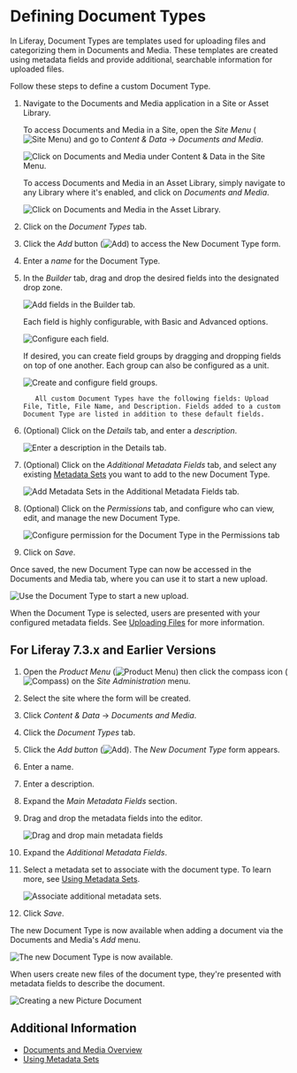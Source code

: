 # Defining Document Types

In Liferay, Document Types are templates used for uploading files and categorizing them in Documents and Media. These templates are created using metadata fields and provide additional, searchable information for uploaded files.

Follow these steps to define a custom Document Type.

1. Navigate to the Documents and Media application in a Site or Asset Library.

   To access Documents and Media in a Site, open the *Site Menu* (![Site Menu](../../../../images/icon-product-menu.png)) and go to *Content & Data* &rarr; *Documents and Media*.

   ![Click on Documents and Media under Content & Data in the Site Menu.](./defining-document-types/images/01.png)

   To access Documents and Media in an Asset Library, simply navigate to any Library where it's enabled, and click on *Documents and Media*.

   ![Click on Documents and Media in the Asset Library.](./defining-document-types/images/02.png)

1. Click on the *Document Types* tab.

1. Click the *Add* button (![Add](../../../../images/icon-add.png)) to access the New Document Type form.

1. Enter a *name* for the Document Type.

1. In the *Builder* tab, drag and drop the desired fields into the designated drop zone.

   ![Add fields in the Builder tab.](./defining-document-types/images/03.png)

   Each field is highly configurable, with Basic and Advanced options.

   ![Configure each field.](./defining-document-types/images/04.png)

   If desired, you can create field groups by dragging and dropping fields on top of one another. Each group can also be configured as a unit.

   ![Create and configure field groups.](./defining-document-types/images/05.png)

   ```note::
      All custom Document Types have the following fields: Upload File, Title, File Name, and Description. Fields added to a custom Document Type are listed in addition to these default fields.
   ```

1. (Optional) Click on the *Details* tab, and enter a *description*.

   ![Enter a description in the Details tab.](./defining-document-types/images/06.png)

1. (Optional) Click on the *Additional Metadata Fields* tab, and select any existing [Metadata Sets](./defining-metadata-sets.md) you want to add to the new Document Type.

   ![Add Metadata Sets in the Additional Metadata Fields tab.](./defining-document-types/images/07.png)

1. (Optional) Click on the *Permissions* tab, and configure who can view, edit, and manage the new Document Type.

   ![Configure permission for the Document Type in the Permissions tab](./defining-document-types/images/08.png)

1. Click on *Save*.

Once saved, the new Document Type can now be accessed in the Documents and Media tab, where you can use it to start a new upload.

![Use the Document Type to start a new upload.](./defining-document-types/images/09.png)

When the Document Type is selected, users are presented with your configured metadata fields. See [Uploading Files](../uploading-files.md) for more information.

## For Liferay 7.3.x and Earlier Versions

1. Open the _Product Menu_ (![Product Menu](../../../../images/icon-product-menu.png)) then click the compass icon (![Compass](../../../../images/icon-compass.png)) on the _Site Administration_ menu.
1. Select the site where the form will be created.
1. Click _Content & Data_  &rarr; _Documents and Media_.
1. Click the _Document Types_ tab.
1. Click the _Add button_ (![Add](../../../../images/icon-add.png)). The _New Document Type_ form appears.
1. Enter a name.
1. Enter a description.
1. Expand the _Main Metadata Fields_ section.
1. Drag and drop the metadata fields into the editor.

    ![Drag and drop main metadata fields](./defining-document-types/images/10.png)

1. Expand the _Additional Metadata Fields_.
1. Select a metadata set to associate with the document type. To learn more, see [Using Metadata Sets](./using-metadata-sets.md).

    ![Associate additional metadata sets.](./defining-document-types/images/11.png)

1. Click _Save_.

The new Document Type is now available when adding a document via the Documents and Media's _Add_ menu.

![The new Document Type is now available.](./defining-document-types/images/12.png)

When users create new files of the document type, they're presented with metadata fields to describe the document.

![Creating a new Picture Document](./defining-document-types/images/13.png)

## Additional Information

* [Documents and Media Overview](../../documents-and-media-overview.md)
* [Using Metadata Sets](./using-metadata-sets.md)
